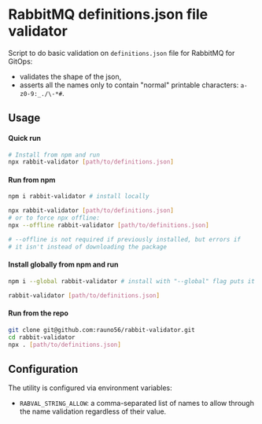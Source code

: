 # RabbitMQ definitions.json file validator

Script to do basic validation on `definitions.json` file for RabbitMQ for GitOps:

- validates the shape of the json,
- asserts all the names only to contain "normal" printable characters: `a-z0-9:_./\-*#`.

## Usage

#### Quick run

```bash
# Install from npm and run
npx rabbit-validator [path/to/definitions.json]
```

#### Run from npm

```bash
npm i rabbit-validator # install locally

npx rabbit-validator [path/to/definitions.json]
# or to force npx offline:
npx --offline rabbit-validator [path/to/definitions.json]

# --offline is not required if previously installed, but errors if
# it isn't instead of downloading the package
```

#### Install globally from npm and run

```bash
npm i --global rabbit-validator # install with "--global" flag puts it to path

rabbit-validator [path/to/definitions.json]
```

#### Run from the repo

```bash
git clone git@github.com:rauno56/rabbit-validator.git
cd rabbit-validator
npx . [path/to/definitions.json]
```

## Configuration

The utility is configured via environment variables:

- `RABVAL_STRING_ALLOW`: a comma-separated list of names to allow through the name validation regardless of their value.
